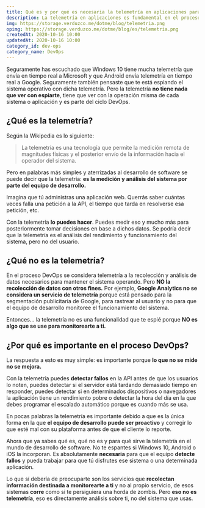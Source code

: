 ```yaml
---
title: Qué es y por qué es necesaria la telemetría en aplicaciones para el proceso DevOps
description: La telemetría en aplicaciones es fundamental en el proceso de DevOps. ¿Quieres saber qué es, qué no es y por qué es importante?
img: https://storage.verduzco.me/dotme/blog/telemetria.png
opimg: https://storage.verduzco.me/dotme/blog/es/telemetria.png
createdAt: 2020-10-16 10:00
updatedAt: 2020-10-16 10:00
category_id: dev-ops
category_name: DevOps
---
```


Seguramente has escuchado que Windows 10 tiene mucha telemetría que envía en tiempo real a Microsoft y que Android envía telemetría en tiempo real a Google. Seguramente también pensaste que te está espiando el sistema operativo con dicha telemetría. Pero la telemetría **no tiene nada que ver con espiarte**, tiene que ver con la operación misma de cada sistema o aplicación y es parte del ciclo DevOps. 

## ¿Qué es la telemetría? 

Según la Wikipedia es lo siguiente: 

>La telemetría es una tecnología que permite la medición remota de magnitudes físicas y el posterior envío de la información hacia el operador del sistema.

Pero en palabras más simples y aterrizadas al desarrollo de software se puede decir que la telemetría: **es la medición y análisis del sistema por parte del equipo de desarrollo.** 

Imagina que tú administras una aplicación web. Querrás saber cuántas veces falla una petición a la API, el tiempo que tarda en resolverse esa petición, etc. 

Con la telemetría **lo puedes hacer**. Puedes medir eso y mucho más para posteriormente tomar decisiones en base a dichos datos. Se podría decir que la telemetría es el análisis del rendimiento y funcionamiento del sistema, pero no del usuario. 

## ¿Qué no es la telemetría? 

En el proceso DevOps se considera telemetría a la recolección y análisis de datos necesarios para mantener el sistema operando. Pero **NO la recolección de datos con otros fines.** Por ejemplo, **Google Analytics no se considera un servicio de telemetría** porque está pensado para la segmentación publicitaria de Google, para rastrear al usuario y no para que el equipo de desarrollo monitoree el funcionamiento del sistema. 

Entonces... la telemetría no es una funcionalidad que te espié porque **NO es algo que se use para monitorearte a ti.** 

## ¿Por qué es importante en el proceso DevOps? 

La respuesta a esto es muy simple: es importante porque **lo que no se mide no se mejora.**  

Con la telemetría puedes **detectar fallos** en la API antes de que los usuarios lo noten, puedes detectar si el servidor está tardando demasiado tiempo en responder, puedes detectar si en determinados dispositivos o navegadores la aplicación tiene un rendimiento pobre o detectar la hora del día en la que debes programar el escalado automático porque es cuando más se usa. 

En pocas palabras la telemetría es importante debido a que es la única forma en la que **el equipo de desarrollo puede ser proactivo** y corregir lo que esté mal con su plataforma antes de que el cliente lo reporte. 

Ahora que ya sabes qué es, qué no es y para qué sirve la telemetría en el mundo de desarrollo de software. No te espantes si Windows 10, Android o iOS la incorporan. Es absolutamente **necesaria** para que el equipo **detecte fallos** y pueda trabajar para que tú disfrutes ese sistema o una determinada aplicación. 

Lo que sí debería de preocuparte son los servicios que **recolectan información destinada a monitorearte a ti** y no al propio servicio, de esos sistemas **corre** como si te persiguiera una horda de zombis. Pero **eso no es telemetría**, eso es directamente análisis sobre ti, no del sistema que usas.